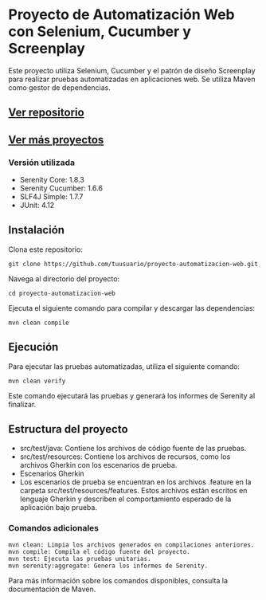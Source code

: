 
# Proyecto de Automatización Web con Selenium, Cucumber y Screenplay

Este proyecto utiliza Selenium, Cucumber y el patrón de diseño Screenplay para realizar pruebas automatizadas en aplicaciones web. Se utiliza Maven como gestor de dependencias.


## [Ver repositorio](https://github.com/luiscarlosmarca/RobotRetos)

## [Ver más proyectos](https://luiscarlosmarca.github.io/intro-project/intro.html)

### Versión utilizada

- Serenity Core: 1.8.3
- Serenity Cucumber: 1.6.6
- SLF4J Simple: 1.7.7
- JUnit: 4.12

## Instalación
Clona este repositorio:

```
git clone https://github.com/tuusuario/proyecto-automatizacion-web.git

```

Navega al directorio del proyecto:

```
cd proyecto-automatizacion-web
```
Ejecuta el siguiente comando para compilar y descargar las dependencias:

```
mvn clean compile
```

## Ejecución
Para ejecutar las pruebas automatizadas, utiliza el siguiente comando:

```
mvn clean verify
```

Este comando ejecutará las pruebas y generará los informes de Serenity al finalizar.

## Estructura del proyecto

- src/test/java: Contiene los archivos de código fuente de las pruebas.
- src/test/resources: Contiene los archivos de recursos, como los archivos Gherkin con los escenarios de prueba.
- Escenarios Gherkin
- Los escenarios de prueba se encuentran en los archivos .feature en la carpeta src/test/resources/features. Estos archivos están escritos en lenguaje Gherkin y describen el comportamiento esperado de la aplicación bajo prueba.

### Comandos adicionales

```
mvn clean: Limpia los archivos generados en compilaciones anteriores.
mvn compile: Compila el código fuente del proyecto.
mvn test: Ejecuta las pruebas unitarias.
mvn serenity:aggregate: Genera los informes de Serenity.
```

Para más información sobre los comandos disponibles, consulta la documentación de Maven.


